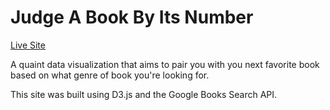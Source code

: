 # Judge A Book By Its Number

[Live Site](https://glenpark00.github.io/JudgeABookByItsNumber/)

A quaint data visualization that aims to pair you with you next favorite book based on what genre of book you're looking for.

This site was built using D3.js and the Google Books Search API.

